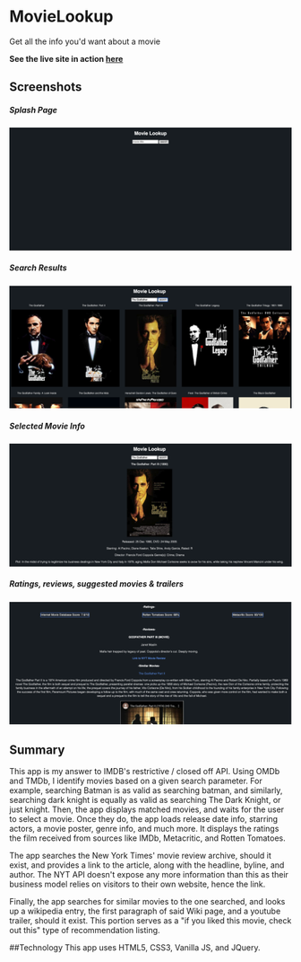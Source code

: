 # MovieLookup
Get all the info you'd want about a movie

__See the live site in action [here](https://meta-434.github.io/MovieLookup/)__

## Screenshots
##### _Splash Page_
![](./doc/1.png)
##### _Search Results_
![](./doc/2.png)
##### _Selected Movie Info_
![](./doc/3.png)
##### _Ratings, reviews, suggested movies & trailers_
![](./doc/4.png)

## Summary
This app is my answer to IMDB's restrictive / closed off API. Using OMDb and TMDb, I identify movies based on a given 
search parameter. For example, searching Batman is as valid as searching batman, and similarly, searching dark knight is
equally as valid as searching The Dark Knight, or just knight. Then, the app displays matched movies, and waits for the
user to select a movie. Once they do, the app loads release date info, starring actors, a movie poster, genre info, and 
much more. It displays the ratings the film received from sources like IMDb, Metacritic, and Rotten Tomatoes. 

The app searches the New York Times' movie review archive, should it exist, and provides a link to the article, along
with the headline, byline, and author. The NYT API doesn't expose any more information than this as their business model
relies on visitors to their own website, hence the link.

Finally, the app searches for similar movies to the one searched, and looks up a wikipedia entry, the first paragraph of
said Wiki page, and a youtube trailer, should it exist. This portion serves as a "if you liked this movie, check out this"
type of recommendation listing.

##Technology
This app uses HTML5, CSS3, Vanilla JS, and JQuery. 
